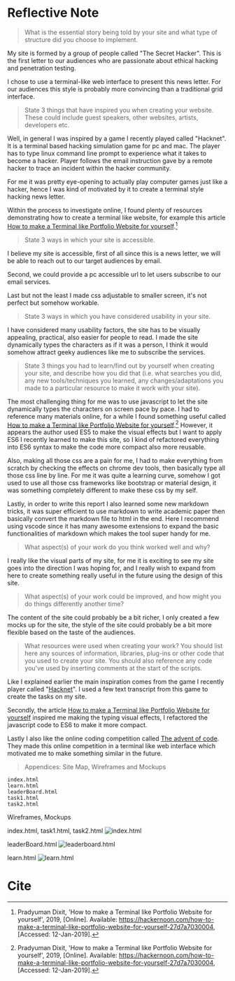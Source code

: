 # Reflective Note

> What is the essential story being told by your site and what type of structure did you choose to implement.

My site is formed by a group of people called "The Secret Hacker". This is the first letter to our audiences who are passionate about ethical hacking and penetration testing.

I chose to use a terminal-like web interface to present this news letter. For our audiences this style is probably more convincing than a traditional grid interface.

> State 3 things that have inspired you when creating your website. These could include guest speakers, other websites, artists, developers etc.

Well, in general I was inspired by a game I recently played called "Hacknet". It is a terminal based hacking simulation game for pc and mac. The player has to type linux command line prompt to experience what it takes to become a hacker. Player follows the email instruction gave by a remote hacker to trace an incident within the hacker community.

For me it was pretty eye-opening to actually play computer games just like a hacker, hence I was kind of motivated by it to create a terminal style hacking news letter.

Within the process to investigate online, I found plenty of resources demonstrating how to create a terminal like website, for example this article [How to make a Terminal like Portfolio Website for yourself](https://hackernoon.com/how-to-make-a-terminal-like-portfolio-website-for-yourself-27d7a7030004).[^1]

> State 3 ways in which your site is accessible.

I believe my site is accessible, first of all since this is a news letter, we will be able to reach out to our target audiences by email.

Second, we could provide a pc accessible url to let users subscribe to our email services.

Last but not the least I made css adjustable to smaller screen, it's not perfect but somehow workable.

> State 3 ways in which you have considered usability in your site.

I have considered many usability factors, the site has to be visually appealing, practical, also easier for people to read. I made the site dynamically types the characters as if it was a person, I think it would somehow attract geeky audiences like me to subscribe the services.

> State 3 things you had to learn/find out by yourself when creating your site, and describe how you did that (i.e. what searches you did, any new tools/techniques you learned, any changes/adaptations you made to a particular resource to make it work with your site).

The most challenging thing for me was to use javascript to let the site dynamically types the characters on screen pace by pace. I had to reference many materials online, for a while I found something useful called [How to make a Terminal like Portfolio Website for yourself](https://hackernoon.com/how-to-make-a-terminal-like-portfolio-website-for-yourself-27d7a7030004).[^2] However, it appears the author used ES5 to make the visual effects but I want to apply ES6 I recently learned to make this site, so I kind of refactored everything into ES6 syntax to make the code more compact also more reusable.

Also, making all those css are a pain for me, I had to make everything from scratch by checking the effects on chrome dev tools, then basically type all those css line by line. For me it was quite a learning curve, somehow I got used to use all those css frameworks like bootstrap or material design, it was something completely different to make these css by my self.

Lastly, in order to write this report I also learned some new markdown tricks, it was super efficient to use markdown to write academic paper then basically convert the markdown file to html in the end. Here I recommend using vscode since it has many awesome extensions to expand the basic functionalities of markdown which makes the tool super handy for me.

> What aspect(s) of your work do you think worked well and why?

I really like the visual parts of my site, for me it is exciting to see my site goes into the direction I was hoping for, and I really wish to expand from here to create something really useful in the future using the design of this site.

> What aspect(s) of your work could be improved, and how might you do things differently another time?

The content of the site could probably be a bit richer, I only created a few mocks up for the site, the style of the site could probably be a bit more flexible based on the taste of the audiences.

> What resources were used when creating your work? You should list here any sources of information, libraries, plug-ins or other code that you used to create your site. You should also reference any code you've used by inserting comments at the start of the scripts.

Like I explained earlier the main inspiration comes from the game I recently player called "[Hacknet](https://store.steampowered.com/app/365450/Hacknet/)". I used a few text transcript from this game to create the tasks on my site.

Secondly, the article [How to make a Terminal like Portfolio Website for yourself](https://hackernoon.com/how-to-make-a-terminal-like-portfolio-website-for-yourself-27d7a7030004) inspired me making the typing visual effects, I refactored the javascript code to ES6 to make it more compact.

Lastly I also like the online coding competition called [The advent of code](https://adventofcode.com/). They made this online competition in a terminal like web interface which motivated me to make something similar in the future.

> Appendices: Site Map, Wireframes and Mockups

```
index.html
learn.html
leaderBoard.html
task1.html
task2.html
```

Wireframes, Mockups

index.html, task1.html, task2.html
![index.html](https://www.dropbox.com/s/zwkaim27vwyjha4/Untitled.001.jpeg)

leaderBoard.html
![leaderboard.html](https://www.dropbox.com/s/cjfml4syqhxtukv/Untitled.002.jpeg)

learn.html
![learn.html](https://www.dropbox.com/s/uti1p8cjm69ew6h/Untitled.003.jpeg)

# Cite

[^1]: Pradyuman Dixit, 'How to make a Terminal like Portfolio Website for yourself', 2019, [Online]. Available: https://hackernoon.com/how-to-make-a-terminal-like-portfolio-website-for-yourself-27d7a7030004, [Accessed: 12-Jan-2019].
[^2]: Pradyuman Dixit, 'How to make a Terminal like Portfolio Website for yourself', 2019, [Online]. Available: https://hackernoon.com/how-to-make-a-terminal-like-portfolio-website-for-yourself-27d7a7030004, [Accessed: 12-Jan-2019].
